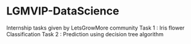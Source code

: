 # LGMVIP-DataScience
Internship tasks given by LetsGrowMore community
Task 1 : Iris flower Classification
Task 2 : Prediction using decision tree algorithm
